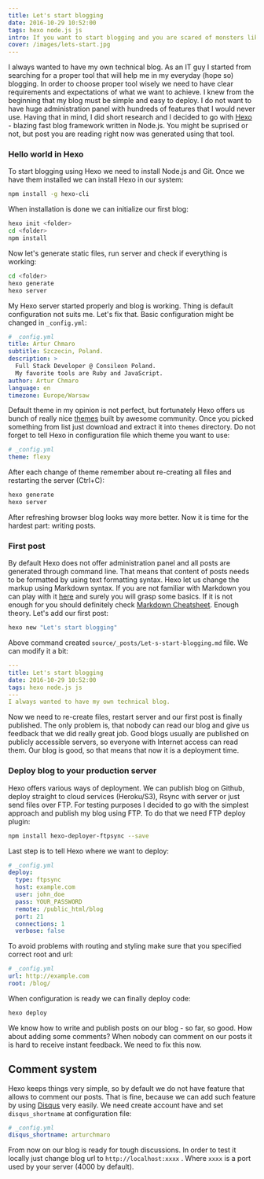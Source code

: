 ```yaml
---
title: Let's start blogging
date: 2016-10-29 10:52:00
tags: hexo node.js js
intro: If you want to start blogging and you are scared of monsters like Wordpress this post is for you. Inside you can find introduction to Hexo - blazing fast blog framework written in Node.js
cover: /images/lets-start.jpg
---
```

I always wanted to have my own technical blog. As an IT guy I started from searching for a proper tool that will help me in my everyday (hope so) blogging.
In order to choose proper tool wisely we need to have clear requirements and
expectations of what we want to achieve. I knew from the beginning that my blog must be simple and easy to deploy. I do not want to have huge administration panel with hundreds of features that I would never use. Having that in mind, I did short research and I decided to go with [Hexo](https://hexo.io/) - blazing fast blog framework written in Node.js. You might be suprised or not, but post you are reading right now was generated using that tool.

### Hello world in Hexo
To start blogging using Hexo we need to install Node.js and Git. Once we have them installed we can install Hexo in our system:
``` bash
npm install -g hexo-cli
```

When installation is done we can initialize our first blog:
``` bash
hexo init <folder>
cd <folder>
npm install
```

Now let's generate static files, run server and check if everything is working:
``` bash
cd <folder>
hexo generate
hexo server
```

My Hexo server started properly and blog is working. Thing is default configuration not suits me. Let's fix that. Basic configuration might be changed in `_config.yml`:
``` yml
# _config.yml
title: Artur Chmaro
subtitle: Szczecin, Poland.
description: >
  Full Stack Developer @ Consileon Poland.
  My favorite tools are Ruby and JavaScript.
author: Artur Chmaro
language: en
timezone: Europe/Warsaw
```

Default theme in my opinion is not perfect, but fortunately Hexo offers us bunch of really nice [themes](https://hexo.io/themes/) built by awesome community. Once you picked something from list just download and extract it into `themes` directory. Do not forget to tell Hexo in configuration file which theme you want to use:
``` yml
# _config.yml
theme: flexy
```

After each change of theme remember about re-creating all files and restarting the server (Ctrl+C):
``` bash
hexo generate
hexo server
```

After refreshing browser blog looks way more better. Now it is time for the hardest part: writing posts.

### First post
By default Hexo does not offer administration panel and all posts are generated through command line. That means that content of posts needs to be formatted by using text formatting syntax. Hexo let us change the markup using Markdown syntax. If you are not familiar with Markdown you can play with it [here](http://dillinger.io/) and surely you will grasp some basics. If it is not enough for you should definitely check [Markdown Cheatsheet](https://github.com/adam-p/markdown-here/wiki/Markdown-Cheatsheet). Enough theory. Let's add our first post:
``` bash
hexo new "Let's start blogging"
```

Above command created `source/_posts/Let-s-start-blogging.md` file. We can modify it a bit:
``` yml
---
title: Let's start blogging
date: 2016-10-29 10:52:00
tags: hexo node.js js
---
I always wanted to have my own technical blog.
```
Now we need to re-create files, restart server and our first post is finally published. The only problem is, that nobody can read our blog and give us feedback that we did really great job. Good blogs usually are published on publicly accessible servers, so everyone with Internet access can read them. Our blog is good, so that means that now it is a deployment time.

### Deploy blog to your production server  

Hexo offers various ways of deployment. We can publish blog on Github, deploy straight to cloud services (Heroku/S3), Rsync with server or just send files over FTP. For testing purposes I decided to go with the simplest approach and publish my blog using FTP. To do that we need FTP deploy plugin:
``` bash
npm install hexo-deployer-ftpsync --save
```

Last step is to tell Hexo where we want to deploy:
``` yml
# _config.yml
deploy:
  type: ftpsync
  host: example.com
  user: john_doe
  pass: YOUR_PASSWORD
  remote: /public_html/blog
  port: 21
  connections: 1
  verbose: false
```

To avoid problems with routing and styling make sure that you specified correct root and url:
``` yml
# _config.yml
url: http://example.com
root: /blog/
```

When configuration is ready we can finally deploy code:
``` bash
hexo deploy
```

We know how to write and publish posts on our blog - so far, so good. How about adding some comments? When nobody can comment on our posts it is hard to receive instant feedback. We need to fix this now.

## Comment system

Hexo keeps things very simple, so by default we do not have feature that allows to comment our posts. That is fine, because we can add such feature by using [Disqus](https://disqus.com) very easily. We need create account have and set `disqus_shortname` at configuration file:
``` yml
# _config.yml
disqus_shortname: arturchmaro
```

From now on our blog is ready for tough discussions. In order to test it locally just change blog url to `http://localhost:xxxx` . Where `xxxx` is a port used by your server (4000 by default).

